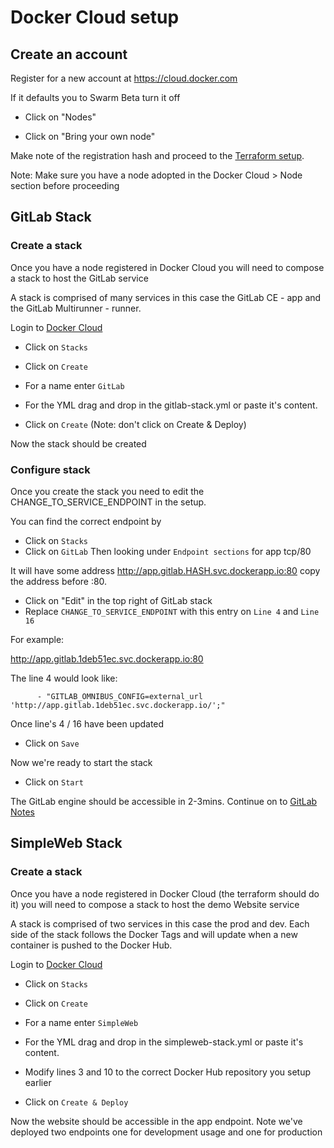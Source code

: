 # Docker Cloud setup

## Create an account
Register for a new account at https://cloud.docker.com

If it defaults you to Swarm Beta turn it off

* Click on "Nodes"

* Click on "Bring your own node"

Make note of the registration hash and proceed to the [Terraform setup](https://github.com/nsgov/gitlab-demo/tree/master/terraform#setup-terraform).

Note: Make sure you have a node adopted in the Docker Cloud > Node section before proceeding

## GitLab Stack

### Create a stack
Once you have a node registered in Docker Cloud you will need to compose a stack to host the GitLab service

A stack is comprised of many services in this case the GitLab CE - app and
the GitLab Multirunner - runner.

Login to [Docker Cloud](https://cloud.docker.com)

* Click on `Stacks`

* Click on `Create`

* For a name enter `GitLab`

* For the YML drag and drop in the gitlab-stack.yml or paste it's content.

* Click on `Create` (Note: don't click on Create & Deploy)

Now the stack should be created

### Configure stack
Once you create the stack you need to edit the CHANGE_TO_SERVICE_ENDPOINT in the setup.

You can find the correct endpoint by
 * Click on `Stacks`
 * Click on `GitLab`
Then looking under `Endpoint sections` for app tcp/80

It will have some address http://app.gitlab.HASH.svc.dockerapp.io:80 copy the address before
:80.

* Click on "Edit" in the top right of GitLab stack
* Replace `CHANGE_TO_SERVICE_ENDPOINT` with this entry on `Line 4` and `Line 16`

For example:

  http://app.gitlab.1deb51ec.svc.dockerapp.io:80

The line 4 would look like:

```
      - "GITLAB_OMNIBUS_CONFIG=external_url 'http://app.gitlab.1deb51ec.svc.dockerapp.io/';"
```

Once line's 4 / 16 have been updated

* Click on `Save`

Now we're ready to start the stack

* Click on `Start`

The GitLab engine should be accessible in 2-3mins. Continue on to [GitLab Notes](https://github.com/nsgov/gitlab-demo/tree/master/gitlab-notes#gitlab-notes)

## SimpleWeb Stack

### Create a stack
Once you have a node registered in Docker Cloud (the terraform should do it) you
will need to compose a stack to host the demo Website service

A stack is comprised of two services in this case the prod and
dev. Each side of the stack follows the Docker Tags and will update when a new container is
pushed to the Docker Hub.

Login to [Docker Cloud](https://cloud.docker.com)

* Click on `Stacks`

* Click on `Create`

* For a name enter `SimpleWeb`

* For the YML drag and drop in the simpleweb-stack.yml or paste it's content.

* Modify lines 3 and 10 to the correct Docker Hub repository you setup earlier

* Click on `Create & Deploy`

Now the website should be accessible in the app endpoint. Note we've deployed two endpoints one for development usage and one for production
